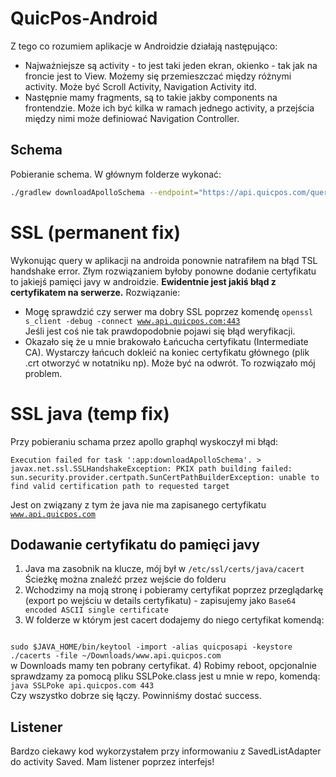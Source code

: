 # QuicPos-Android

Z tego co rozumiem aplikacje w Androidzie działają następująco:
  - Najważniejsze są activity - to jest taki jeden ekran, okienko - tak jak na froncie jest to View. Możemy się przemieszczać między różnymi activity. Może być Scroll Activity, Navigation Activity itd.
  - Następnie mamy fragments, są to takie jakby components na frontendzie. Może ich być kilka w ramach jednego activity, a przejścia między nimi może definiować Navigation Controller.

## Schema
Pobieranie schema. W głównym folderze wykonać:
```sh
./gradlew downloadApolloSchema --endpoint="https://api.quicpos.com/query" --schema="app/src/main/graphql/com/example/schema.json"
``` 

# SSL (permanent fix)
Wykonując query w aplikacji na androida ponownie natrafiłem na błąd TSL handshake error. Złym rozwiązaniem byłoby ponowne dodanie certyfikatu to jakiejś pamięci javy w androidzie. **Ewidentnie jest jakiś błąd z certyfikatem na serwerze.** Rozwiązanie:
- Mogę sprawdzić czy serwer ma dobry SSL poprzez komendę <code>openssl s_client -debug -connect www.api.quicpos.com:443
</code> Jeśli jest coś nie tak prawdopodobnie pojawi się błąd weryfikacji.
- Okazało się że u mnie brakowało Łańcucha certyfikatu (Intermediate CA). Wystarczy łańcuch dokleić na koniec certyfikatu głównego (plik .crt otworzyć w notatniku np). Może być na odwrót. To rozwiązało mój problem.

# SSL java (temp fix)
Przy pobieraniu schama przez apollo graphql wyskoczył mi błąd:
```
Execution failed for task ':app:downloadApolloSchema'. > javax.net.ssl.SSLHandshakeException: PKIX path building failed: sun.security.provider.certpath.SunCertPathBuilderException: unable to find valid certification path to requested target
```

Jest on związany z tym że java nie ma zapisanego certyfikatu <code>www.api.quicpos.com</code>

## Dodawanie certyfikatu do pamięci javy
1) Java ma zasobnik na klucze, mój był w <code>/etc/ssl/certs/java/cacert</code> Ścieżkę można znaleźć przez wejście do folderu <code></code>
2) Wchodzimy na moją stronę i pobieramy certyfikat poprzez przeglądarkę (export po wejściu w details certyfikatu) - zapisujemy jako <code>Base64 encoded ASCII single certificate</code>
3) W folderze w którym jest cacert dodajemy do niego certyfikat komendą:
<code>
sudo $JAVA_HOME/bin/keytool -import -alias quicposapi -keystore ./cacerts -file ~/Downloads/www.api.quicpos.com
</code>
w Downloads mamy ten pobrany certyfikat.
4) Robimy reboot, opcjonalnie sprawdzamy za pomocą pliku SSLPoke.class jest u mnie w repo, komendą:
<code>
java SSLPoke api.quicpos.com 443
</code>
Czy wszystko dobrze się łączy. Powinniśmy dostać success.


## Listener
Bardzo ciekawy kod wykorzystałem przy informowaniu z SavedListAdapter do activity Saved. Mam listener poprzez interfejs!